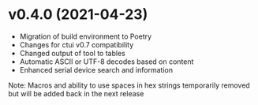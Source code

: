 # v0.4.0 (2021-04-23)

* Migration of build environment to Poetry
* Changes for ctui v0.7 compatibility
* Changed output of tool to tables
* Automatic ASCII or UTF-8 decodes based on content
* Enhanced serial device search and information

Note: Macros and ability to use spaces in hex strings temporarily removed but will be added back in the next release
